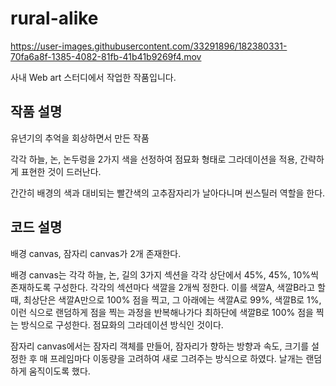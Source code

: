# rural-alike

https://user-images.githubusercontent.com/33291896/182380331-70fa6a8f-1385-4082-81fb-41b41b9269f4.mov

사내 Web art 스터디에서 작업한 작품입니다.

## 작품 설명

유년기의 추억을 회상하면서 만든 작품

각각 하늘, 논, 논두렁을 2가지 색을 선정하여 점묘화 형태로 그라데이션을 적용, 간략하게 표현한 것이 드러난다.

간간히 배경의 색과 대비되는 빨간색의 고추잠자리가 날아다니며 씬스틸러 역할을 한다.

## 코드 설명

배경 canvas, 잠자리 canvas가 2개 존재한다.

배경 canvas는 각각 하늘, 논, 길의 3가지 섹션을 각각 상단에서 45%, 45%, 10%씩 존재하도록 구성한다. 각각의 섹션마다 색깔을 2개씩 정한다. 이를 색깔A, 색깔B라고 할때, 최상단은 색깔A만으로 100% 점을 찍고, 그 아래에는 색깔A로 99%, 색깔B로 1%, 이런 식으로 랜덤하게 점을 찍는 과정을 반복해나가다 최하단에 색깔B로 100% 점을 찍는 방식으로 구성한다. 점묘화의 그라데이션 방식인 것이다.

잠자리 canvas에서는 잠자리 객체를 만들어, 잠자리가 향하는 방향과 속도, 크기를 설정한 후 매 프레임마다 이동량을 고려하여 새로 그려주는 방식으로 하였다. 날개는 랜덤하게 움직이도록 했다.
